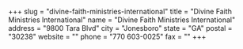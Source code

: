+++
slug = "divine-faith-ministries-international"
title = "Divine Faith Ministries International"
name = "Divine Faith Ministries International"
address = "9800 Tara Blvd"
city = "Jonesboro"
state = "GA"
postal = "30238"
website = ""
phone = "770 603-0025"
fax = ""
+++
